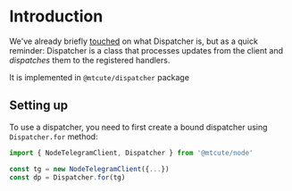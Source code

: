 # Introduction

We've already briefly [touched](../intro/updates.html) on what Dispatcher is,
but as a quick reminder: Dispatcher is a class that processes
updates from the client and *dispatches* them to the registered handlers.

It is implemented in `@mtcute/dispatcher` package

## Setting up

To use a dispatcher, you need to first create a bound dispatcher
using `Dispatcher.for` method:

```ts
import { NodeTelegramClient, Dispatcher } from '@mtcute/node'

const tg = new NodeTelegramClient({...})
const dp = Dispatcher.for(tg)
```

